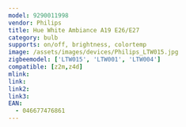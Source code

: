 ```yaml
---
model: 9290011998
vendor: Philips
title: Hue White Ambiance A19 E26/E27
category: bulb
supports: on/off, brightness, colortemp
image: /assets/images/devices/Philips_LTW015.jpg
zigbeemodel: ['LTW015', 'LTW001', 'LTW004']
compatible: [z2m,z4d]
mlink: 
link: 
link2: 
link3: 
EAN:
  - 046677476861
---
```

